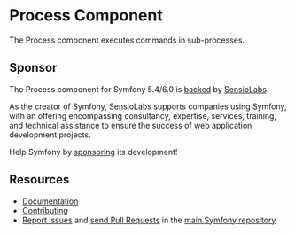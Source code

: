 # Process Component

The Process component executes commands in sub-processes.

## Sponsor

The Process component for Symfony 5.4/6.0 is [backed][1] by [SensioLabs][2].

As the creator of Symfony, SensioLabs supports companies using Symfony, with an
offering encompassing consultancy, expertise, services, training, and technical
assistance to ensure the success of web application development projects.

Help Symfony by [sponsoring][3] its development!

## Resources

-   [Documentation](https://symfony.com/doc/current/components/process.html)
-   [Contributing](https://symfony.com/doc/current/contributing/index.html)
-   [Report issues](https://github.com/symfony/symfony/issues) and
    [send Pull Requests](https://github.com/symfony/symfony/pulls)
    in the [main Symfony repository](https://github.com/symfony/symfony)

[1]: https://symfony.com/backers
[2]: https://sensiolabs.com
[3]: https://symfony.com/sponsor

